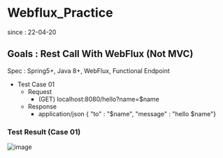 # Webflux_Practice
since : 22-04-20

## Goals : Rest Call With WebFlux (Not MVC)
Spec : Spring5+, Java 8+, WebFlux, Functional Endpoint
- Test Case 01
  - Request 
    - (GET) localhost:8080/hello?name=$name
  - Response
    - application/json { "to" : "$name", "message" : "hello $name"}

### Test Result (Case 01)
![image](https://user-images.githubusercontent.com/33744934/164144267-0baf8ad1-758a-4eb3-b0a0-91c77633af3c.png)

